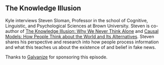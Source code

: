 ## The Knowledge Illusion

Kyle interviews Steven Sloman, Professor in the school of Cognitive, Linguistic, and Psychological Sciences at Brown University.  Steven is co-author of [The Knowledge Illusion: Why We Never Think Alone](https://www.penguinrandomhouse.com/books/533524/the-knowledge-illusion-by-steven-sloman-and-philip-fernbach/?ref=PRHBF132F6613C4) and [Causal Models: How People Think about the World and Its Alternatives](https://www.amazon.com/Causal-Models-People-Think-Alternatives/dp/0195394291).  Steven shares his perspective and research into how people process information and what this teaches us about the existence of and belief in fake news.

Thanks to [Galvanize](http://galvanize.com/dataskeptic) for sponsoring this episode.



